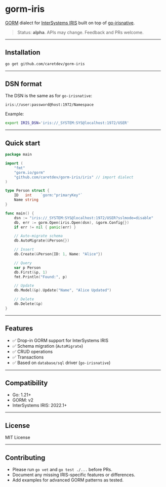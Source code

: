 # gorm-iris

[GORM](https://gorm.io) dialect for [InterSystems IRIS](https://www.intersystems.com/iris/) built on top of [go-irisnative](https://github.com/caretdev/go-irisnative).

> Status: **alpha**. APIs may change. Feedback and PRs welcome.

---

## Installation

```bash
go get github.com/caretdev/gorm-iris
```

---

## DSN format

The DSN is the same as for `go-irisnative`:

```
iris://user:password@host:1972/Namespace
```

Example:

```bash
export IRIS_DSN='iris://_SYSTEM:SYS@localhost:1972/USER'
```

---

## Quick start

```go
package main

import (
    "fmt"
    "gorm.io/gorm"
    "github.com/caretdev/gorm-iris/iris" // import dialect
)

type Person struct {
    ID   int    `gorm:"primaryKey"`
    Name string
}

func main() {
    dsn := "iris://_SYSTEM:SYS@localhost:1972/USER?sslmode=disable"
    db, err := gorm.Open(iris.Open(dsn), &gorm.Config{})
    if err != nil { panic(err) }

    // Auto-migrate schema
    db.AutoMigrate(&Person{})

    // Insert
    db.Create(&Person{ID: 1, Name: "Alice"})

    // Query
    var p Person
    db.First(&p, 1)
    fmt.Println("Found:", p)

    // Update
    db.Model(&p).Update("Name", "Alice Updated")

    // Delete
    db.Delete(&p)
}
```

---

## Features

* ✅ Drop-in GORM support for InterSystems IRIS
* ✅ Schema migration (`AutoMigrate`)
* ✅ CRUD operations
* ✅ Transactions
* ✅ Based on `database/sql` driver (`go-irisnative`)

---

## Compatibility

* Go: 1.21+
* GORM: v2
* InterSystems IRIS: 2022.1+

---

## License

MIT License

---

## Contributing

* Please run `go vet` and `go test ./...` before PRs.
* Document any missing IRIS-specific features or differences.
* Add examples for advanced GORM patterns as tested.
